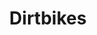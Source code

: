 ---
title: Dirtbikes
crosslinks:
- motorcycles
- theocho
- livven
- C90adventures
- Dualsport
- Serendipity
- LosAngeles
- nonononoyes
- metric_units
- powerwashingporn
- CincinnatiRiders
---
